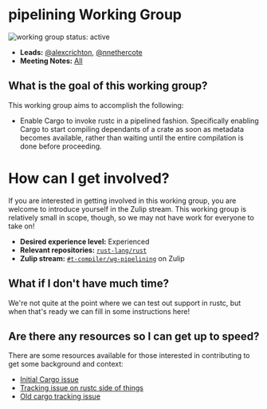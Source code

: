 # pipelining Working Group
![working group status: active][status]

- **Leads:** [@alexcrichton][alexcrichton], [@nnethercote][nnethercote]
- **Meeting Notes:** [All](NOTES.md)

[nnethercote]: https://github.com/nnethercote
[alexcrichton]: https://github.com/alexcrichton
[status]: https://img.shields.io/badge/status-active-brightgreen.svg?style=for-the-badge

## What is the goal of this working group?
This working group aims to accomplish the following:

- Enable Cargo to invoke rustc in a pipelined fashion. Specifically enabling
  Cargo to start compiling dependants of a crate as soon as metadata becomes
  available, rather than waiting until the entire compilation is done before
  proceeding.

# How can I get involved?

If you are interested in getting involved in this working group, you are welcome
to introduce yourself in the Zulip stream. This working group is relatively
small in scope, though, so we may not have work for everyone to take on!

- **Desired experience level:** Experienced
- **Relevant repositories:** [`rust-lang/rust`][repo]
- **Zulip stream:** [`#t-compiler/wg-pipelining`][zulip] on Zulip

[repo]: https://github.com/rust-lang/rust
[zulip]: https://rust-lang.zulipchat.com/#narrow/stream/195180-t-compiler.2Fwg-pipelining

## What if I don't have much time?

We're not quite at the point where we can test out support in rustc, but when
that's ready we can fill in some instructions here!

## Are there any resources so I can get up to speed?

There are some resources available for those interested in contributing to get
some background and context:

- [Initial Cargo issue](https://github.com/rust-lang/cargo/issues/6660)
- [Tracking issue on rustc side of things](https://github.com/rust-lang/rust/issues/58465)
- [Old cargo tracking issue](https://github.com/rust-lang/cargo/issues/4831)
